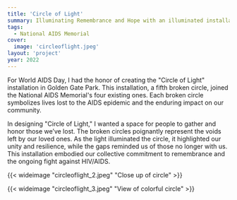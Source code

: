 ```yaml
---
title: 'Circle of Light'
summary: Illuminating Remembrance and Hope with an illuminated installation created for World AIDS Day 2021
tags:
  - National AIDS Memorial
cover:
  image: 'circleoflight.jpeg'
layout: 'project'
year: 2022
---
```


For World AIDS Day, I had the honor of creating the "Circle of Light" installation in Golden Gate Park. This installation, a fifth broken circle, joined the National AIDS Memorial's four existing ones. Each broken circle symbolizes lives lost to the AIDS epidemic and the enduring impact on our community.

In designing "Circle of Light," I wanted a space for people to gather and honor those we’ve lost. The broken circles poignantly represent the voids left by our loved ones. As the light illuminated the circle, it highlighted our unity and resilience, while the gaps reminded us of those no longer with us. This installation embodied our collective commitment to remembrance and the ongoing fight against HIV/AIDS.

{{< wideimage "circleoflight_2.jpeg" "Close up of circle" >}}

{{< wideimage "circleoflight_3.jpeg" "View of colorful circle" >}}